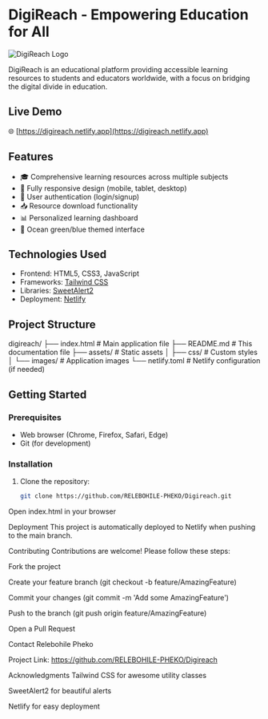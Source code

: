 # DigiReach - Empowering Education for All

![DigiReach Logo](https://th.bing.com/th/id/R.fcd2540ce1a8abaafdcb9239671e04b4?rik=cTrSi9Wvu4CYPQ&pid=ImgRaw&r=0)

DigiReach is an educational platform providing accessible learning resources to students and educators worldwide, with a focus on bridging the digital divide in education.

## Live Demo

🌐 [https://digireach.netlify.app](https://digireach.netlify.app)

## Features

- 🎓 Comprehensive learning resources across multiple subjects
- 📱 Fully responsive design (mobile, tablet, desktop)
- 🔐 User authentication (login/signup)
- 📥 Resource download functionality
- 📊 Personalized learning dashboard
- 🎨 Ocean green/blue themed interface

## Technologies Used

- Frontend: HTML5, CSS3, JavaScript
- Frameworks: [Tailwind CSS](https://tailwindcss.com/)
- Libraries: [SweetAlert2](https://sweetalert2.github.io/)
- Deployment: [Netlify](https://www.netlify.com/)

## Project Structure
digireach/
├── index.html # Main application file
├── README.md # This documentation file
├── assets/ # Static assets
│ ├── css/ # Custom styles
│ └── images/ # Application images
└── netlify.toml # Netlify configuration (if needed)



## Getting Started

### Prerequisites

- Web browser (Chrome, Firefox, Safari, Edge)
- Git (for development)

### Installation

1. Clone the repository:
   ```bash
   git clone https://github.com/RELEBOHILE-PHEKO/Digireach.git
Open index.html in your browser

Deployment
This project is automatically deployed to Netlify when pushing to the main branch.

Contributing
Contributions are welcome! Please follow these steps:

Fork the project

Create your feature branch (git checkout -b feature/AmazingFeature)

Commit your changes (git commit -m 'Add some AmazingFeature')

Push to the branch (git push origin feature/AmazingFeature)

Open a Pull Request


Contact
Relebohile Pheko 

Project Link: https://github.com/RELEBOHILE-PHEKO/Digireach

Acknowledgments
Tailwind CSS for awesome utility classes

SweetAlert2 for beautiful alerts

Netlify for easy deployment

